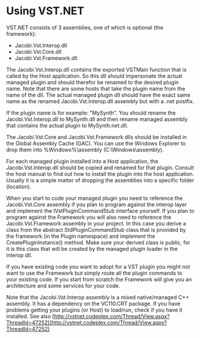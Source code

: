 # Using VST.NET

VST.NET consists of 3 assemblies, one of which is optional (the framework):

* Jacobi.Vst.Interop.dll
* Jacobi.Vst.Core.dll
* Jacobi.Vst.Framework.dll

The Jacobi.Vst.Interop.dll contains the exported VSTMain function that is called by the Host application. So this dll should impersonate the actual managed plugin and should therefor be renamed to the desired plugin name. Note that there are some hosts that take the plugin name from the name of the dll. The actual managed plugin dll should have the exact same name as the renamed Jacobi.Vst.Interop.dll assembly but with a .net postfix.

If the plugin name is for example: "MySynth". You should rename the Jacobi.Vst.Interop.dll to MySynth.dll and then rename managed assembly that contains the actual plugin to MySynth.net.dll.

The Jacobi.Vst.Core and Jacobi.Vst.Framework dlls should be installed in the Global Assembly Cache (GAC). You can use the Windows Explorer to drop them into %Windows%\assembly (C:\Windows\assembly).

For each managed plugin installed into a Host application, the Jacobi.Vst.Interop.dll should be copied and renamed for that plugin.
Consult the host manual to find out how to install the plugin into the host application. Usually it is a simple matter of dropping the assemblies into a specific folder (location).

When you start to code your managed plugin you need to reference the Jacobi.Vst.Core assembly if you plan to program against the interop layer and implement the IVstPluginCommandStub interface yourself. If you plan to program against the Framework you will also need to reference the Jacobi.Vst.Framework assembly in your project. In this case you derive a class from the abstract StdPluginCommandStub class that is provided by the framework (in the Plugin namespace) and implement the CreatePluginInstance() method. Make sure your derived class is public, for it is this class that will be created by the managed plugin loader in the interop dll.

If you have existing code you want to adopt for a VST plugin you might not want to use the Framework but simply route all the plugin commands to your existing code. If you start from scratch the Framework will give you an architecture and some services for your code.

Note that the Jacobi.Vst.Interop assembly is a mixed native/managed C++ assembly. It has a dependency on the VC110.CRT package. If you have problems getting your plugins (or Host) to load/run, check if you have it installed.
See also [http://vstnet.codeplex.com/Thread/View.aspx?ThreadId=47252](http://vstnet.codeplex.com/Thread/View.aspx?ThreadId=47252)